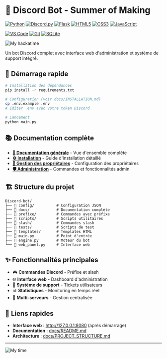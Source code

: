 # 🤖 Discord Bot - Summer of Making

[![Python](https://img.shields.io/badge/Python-3.8+-3776AB?style=for-the-badge&logo=python&logoColor=white)](https://python.org)
[![Discord.py](https://img.shields.io/badge/Discord.py-2.3+-5865F2?style=for-the-badge&logo=discord&logoColor=white)](https://discordpy.readthedocs.io)
[![Flask](https://img.shields.io/badge/Flask-2.3+-000000?style=for-the-badge&logo=flask&logoColor=white)](https://flask.palletsprojects.com)
[![HTML5](https://img.shields.io/badge/HTML5-%23E34F26.svg?style=for-the-badge&logo=html5&logoColor=white)](https://developer.mozilla.org/docs/Web/HTML)
[![CSS3](https://img.shields.io/badge/CSS3-%231572B6.svg?style=for-the-badge&logo=css3&logoColor=white)](https://developer.mozilla.org/docs/Web/CSS)
[![JavaScript](https://img.shields.io/badge/JavaScript-%23F7DF1E.svg?style=for-the-badge&logo=javascript&logoColor=black)](https://developer.mozilla.org/docs/Web/JavaScript)

[![VS Code](https://img.shields.io/badge/VS_Code-007ACC?style=for-the-badge&logo=visual-studio-code&logoColor=white)](https://code.visualstudio.com/)
[![Git](https://img.shields.io/badge/Git-F05032?style=for-the-badge&logo=git&logoColor=white)](https://git-scm.com/)
[![SQLite](https://img.shields.io/badge/SQLite-003B57?style=for-the-badge&logo=sqlite&logoColor=white)](https://sqlite.org/)

![My hackatime](https://hackatime-badge.hackclub.com/U096RRX1LRZ/Discord-bot)



Un bot Discord complet avec interface web d'administration et système de support intégré.

## 🚀 Démarrage rapide

```bash
# Installation des dépendances
pip install -r requirements.txt

# Configuration (voir docs/INSTALLATION.md)
cp .env.example .env
# Éditer .env avec votre token Discord

# Lancement
python main.py
```

## 📚 Documentation complète

- **[📖 Documentation générale](docs/README.md)** - Vue d'ensemble complète
- **[⚙️ Installation](docs/INSTALLATION.md)** - Guide d'installation détaillé  
- **[👑 Gestion des propriétaires](docs/OWNER_MANAGEMENT.md)** - Configuration des propriétaires
- **[🛡️ Administration](docs/ADMIN.md)** - Commandes et fonctionnalités admin

## 🏗️ Structure du projet

```
Discord-bot/
├── 📁 config/          # Configuration JSON
├── 📁 docs/            # Documentation complète
├── 📁 prefixe/         # Commandes avec préfixe
├── 📁 scripts/         # Scripts utilitaires
├── 📁 slash/           # Commandes slash
├── 📁 tests/           # Scripts de test
├── 📁 templates/       # Templates HTML
├── 🐍 main.py          # Point d'entrée
├── 🐍 engine.py        # Moteur du bot
└── 🐍 web_panel.py     # Interface web
```

## ✨ Fonctionnalités principales

- 🎮 **Commandes Discord** - Préfixe et slash
- 🌐 **Interface web** - Dashboard d'administration
- 🎫 **Système de support** - Tickets utilisateurs
- 📊 **Statistiques** - Monitoring en temps réel
- 🔧 **Multi-serveurs** - Gestion centralisée

## 🔗 Liens rapides

- **Interface web** : http://127.0.0.1:8080 (après démarrage)
- **Documentation** : [docs/README.md](docs/README.md)
- **Architecture** : [docs/PROJECT_STRUCTURE.md](docs/PROJECT_STRUCTURE.md)

---
![My time](https://github-readme-stats.hackclub.dev/api/wakatime?username=15793&api_domain=hackatime.hackclub.com&&custom_title=Hackatime+Stats&layout=compact&cache_seconds=0&langs_count=8&theme=transparent)
